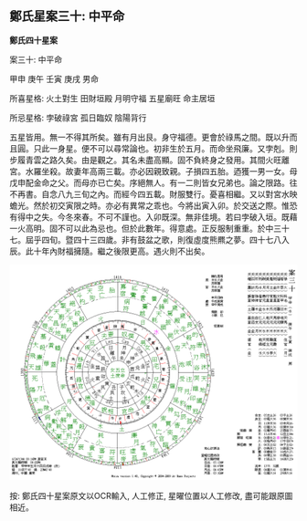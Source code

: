 ## 鄭氏星案三十: 中平命

**鄭氏四十星案**

案三十: 中平命

甲申 庚午 壬寅 庚戌 男命

所喜星格: 火土對生 田財垣殿 月明守福 五星廟旺 命主居垣

所忌星格: 孛破祿宮 孤日臨奴 陰陽背行

五星皆用。無一不得其所矣。雖有月出艮。身守福德。更會於祿馬之間。既以升而且圓。只此一身星。便不可以尋常論也。初非生於五月。而命坐飛廉。又孛剋。則步履青雲之路久矣。由是觀之。其名未盡高顯。固不負終身之發用。其間火旺離宮。水羅坐殺。故妻年高兩三載。亦必因親致親。子損四五胎。迺獲一男一女。母戊申配金命之父。而母亦已亡矣。序絕無人。有一二則皆女兄弟也。論之限路。往不再書。自念八九三旬之內。而經今四五載。財服雙行。憂喜相繼。又以對宮水映蟾光。然於初交寅限之時。亦必有異常之乖也。今將出寅入卯。於交送之際。惟恐有得中之失。今冬來春。不可不謹也。入卯既深。無非佳境。若曰孛破入垣。既藉一火高明。固不可以此為忌也。但於此數年。得意處。正反服制重重。於中三十七。屆乎四旬。暨四十三四歲。非有鼓盆之歌，則復虛度熊羆之夢。四十七八入辰。此十年內財福擁隨。繼之後限更高。遇火則不出矣。

![img](../../../saved_images/k1tr9TKNFOsr45H80Kqbb-ZGudPI3ynv3kaykdfwgZAwfVU4nsYeOWgGyJu-ty3fn9JZ-tCXQQcwBbV9zaSKpWJmj4NcSjDfpXiylJ0udD8=w1280)

按: 鄭氏四十星案原文以OCR輸入, 人工修正, 星曜位置以人工修改, 盡可能跟原圖相近。